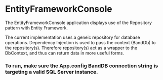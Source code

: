 # EntityFrameworkConsole

The EntityFrameworkConsole application displays use of the Repository pattern with Entity Framework.

The current implementation uses a geneic repository for database operations. Dependency Injection is used to pass the context (BandDb) to the repository(s). Therefore repository(s) act as a wrapper to the DbContext, and thus can return data in more useful forms.

### To run, make sure the App.config BandDB connection string is targeting a valid SQL Server instance. 

